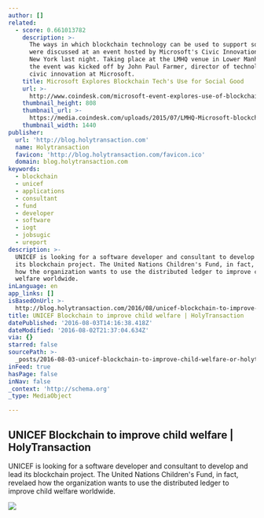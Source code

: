 ```yaml
---
author: []
related:
  - score: 0.661013782
    description: >-
      The ways in which blockchain technology can be used to support social good
      were discussed at an event hosted by Microsoft's Civic Innovation team in
      New York last night. Taking place at the LMHQ venue in Lower Manhattan,
      the event was kicked off by John Paul Farmer, director of technology and
      civic innovation at Microsoft.
    title: Microsoft Explores Blockchain Tech's Use for Social Good
    url: >-
      http://www.coindesk.com/microsoft-event-explores-use-of-blockchain-tech-for-social-good-2/
    thumbnail_height: 808
    thumbnail_url: >-
      https://media.coindesk.com/uploads/2015/07/LMHQ-Microsoft-blockchain-discussion.png
    thumbnail_width: 1440
publisher:
  url: 'http://blog.holytransaction.com'
  name: Holytransaction
  favicon: 'http://blog.holytransaction.com/favicon.ico'
  domain: blog.holytransaction.com
keywords:
  - blockchain
  - unicef
  - applications
  - consultant
  - fund
  - developer
  - software
  - iogt
  - jobsugic
  - ureport
description: >-
  UNICEF is looking for a software developer and consultant to develop and lead
  its blockchain project. The United Nations Children's Fund, in fact, revelaed
  how the organization wants to use the distributed ledger to improve child
  welfare worldwide.
inLanguage: en
app_links: []
isBasedOnUrl: >-
  http://blog.holytransaction.com/2016/08/unicef-blockchain-to-improve-child.html
title: UNICEF Blockchain to improve child welfare | HolyTransaction
datePublished: '2016-08-03T14:16:38.418Z'
dateModified: '2016-08-02T21:37:04.634Z'
via: {}
starred: false
sourcePath: >-
  _posts/2016-08-03-unicef-blockchain-to-improve-child-welfare-or-holytransaction.md
inFeed: true
hasPage: false
inNav: false
_context: 'http://schema.org'
_type: MediaObject

---
```

<article style=""><h1>UNICEF Blockchain to improve child welfare | HolyTransaction</h1><p>UNICEF is looking for a software developer and consultant to develop and lead its blockchain project. The United Nations Children's Fund, in fact, revelaed how the organization wants to use the distributed ledger to improve child welfare worldwide.</p><img src="https://1.bp.blogspot.com/-cyrOoAPYk4U/V6D0u7et9kI/AAAAAAAAArM/2ysE-yfCtRcJPEsdgRqjyBLqcWbIU6lyACLcB/s400/unicef4.gif" /></article>